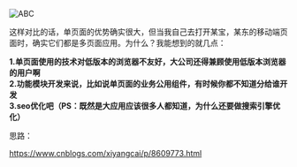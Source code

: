 ![ABC](https://images2018.cnblogs.com/blog/1272535/201803/1272535-20180320145829479-11759937.png) 

这样对比的话，单页面的优势确实很大，但当我自己去打开某宝，某东的移动端页面时，确实它们都是多页面应用。为什么？我能想到的就几点：

**1.单页面使用的技术对低版本的浏览器不友好，大公司还得兼顾使用低版本浏览器的用户啊<br/>
2.功能模块开发来说，比如说单页面的业务公用组件，有时候你都不知道分给谁开发<br/>
3.seo优化吧（PS：既然是大应用应该很多人都知道，为什么还要做搜索引擎优化）**

思路：

https://www.cnblogs.com/xiyangcai/p/8609773.html

